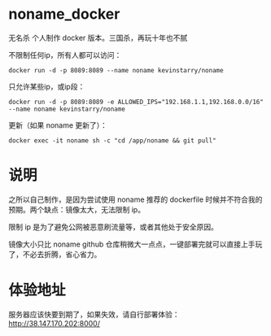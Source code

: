 # noname_docker
无名杀 个人制作 docker 版本。三国杀，再玩十年也不腻


不限制任何ip，所有人都可以访问：
```
docker run -d -p 8089:8089 --name noname kevinstarry/noname
```

只允许某些ip，或ip段：
```
docker run -d -p 8089:8089 -e ALLOWED_IPS="192.168.1.1,192.168.0.0/16" --name noname kevinstarry/noname
```


更新（如果 noname 更新了）：
```
docker exec -it noname sh -c "cd /app/noname && git pull"
```

# 说明
之所以自己制作，是因为尝试使用 noname 推荐的 dockerfile 时候并不符合我的预期。两个缺点：镜像太大，无法限制 ip。

限制 ip 是为了避免公网被恶意刷流量等，或者其他处于安全原因。

镜像大小只比 noname github 仓库稍微大一点点，一键部署完就可以直接上手玩了，不必去折腾，省心省力。

# 体验地址
服务器应该快要到期了，如果失效，请自行部署体验： http://38.147.170.202:8000/
